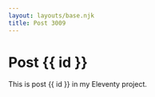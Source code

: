 ```yaml
---
layout: layouts/base.njk
title: Post 3009
---
```


# Post {{ id }}

This is post {{ id }} in my Eleventy project.
